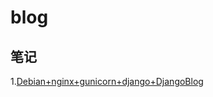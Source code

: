 # blog

## 笔记

1.[Debian+nginx+gunicorn+django+DjangoBlog](articles/Debian+nginx+gunicorn+django+DjangoBlog.md)
